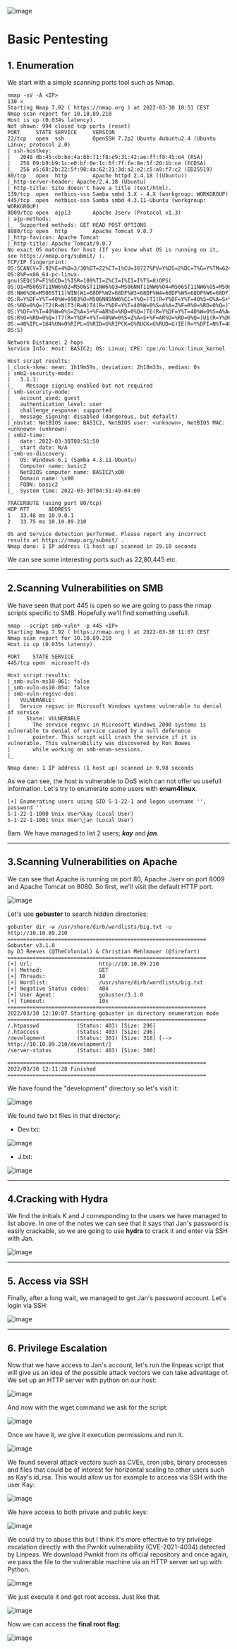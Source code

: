![image](https://user-images.githubusercontent.com/99112106/174266938-b32402a8-33e3-4f4b-81ab-5b0958889111.png)

# Basic Pentesting

## 1. Enumeration

We start with a simple scanning ports tool such as Nmap.

```
nmap -sV -A <IP>                                                                                 130 ⨯
Starting Nmap 7.92 ( https://nmap.org ) at 2022-03-30 10:51 CEST
Nmap scan report for 10.10.89.210
Host is up (0.034s latency).
Not shown: 994 closed tcp ports (reset)
PORT     STATE SERVICE     VERSION
22/tcp   open  ssh         OpenSSH 7.2p2 Ubuntu 4ubuntu2.4 (Ubuntu Linux; protocol 2.0)
| ssh-hostkey: 
|   2048 db:45:cb:be:4a:8b:71:f8:e9:31:42:ae:ff:f8:45:e4 (RSA)
|   256 09:b9:b9:1c:e0:bf:0e:1c:6f:7f:fe:8e:5f:20:1b:ce (ECDSA)
|_  256 a5:68:2b:22:5f:98:4a:62:21:3d:a2:e2:c5:a9:f7:c2 (ED25519)
80/tcp   open  http        Apache httpd 2.4.18 ((Ubuntu))
|_http-server-header: Apache/2.4.18 (Ubuntu)
|_http-title: Site doesn't have a title (text/html).
139/tcp  open  netbios-ssn Samba smbd 3.X - 4.X (workgroup: WORKGROUP)
445/tcp  open  netbios-ssn Samba smbd 4.3.11-Ubuntu (workgroup: WORKGROUP)
8009/tcp open  ajp13       Apache Jserv (Protocol v1.3)
| ajp-methods: 
|_  Supported methods: GET HEAD POST OPTIONS
8080/tcp open  http        Apache Tomcat 9.0.7
|_http-favicon: Apache Tomcat
|_http-title: Apache Tomcat/9.0.7
No exact OS matches for host (If you know what OS is running on it, see https://nmap.org/submit/ ).
TCP/IP fingerprint:
OS:SCAN(V=7.92%E=4%D=3/30%OT=22%CT=1%CU=38727%PV=Y%DS=2%DC=T%G=Y%TM=62441A2
OS:8%P=x86_64-pc-linux-gnu)SEQ(SP=F1%GCD=1%ISR=109%TI=Z%CI=I%II=I%TS=8)OPS(
OS:O1=M506ST11NW6%O2=M506ST11NW6%O3=M506NNT11NW6%O4=M506ST11NW6%O5=M506ST11
OS:NW6%O6=M506ST11)WIN(W1=68DF%W2=68DF%W3=68DF%W4=68DF%W5=68DF%W6=68DF)ECN(
OS:R=Y%DF=Y%T=40%W=6903%O=M506NNSNW6%CC=Y%Q=)T1(R=Y%DF=Y%T=40%S=O%A=S+%F=AS
OS:%RD=0%Q=)T2(R=N)T3(R=N)T4(R=Y%DF=Y%T=40%W=0%S=A%A=Z%F=R%O=%RD=0%Q=)T5(R=
OS:Y%DF=Y%T=40%W=0%S=Z%A=S+%F=AR%O=%RD=0%Q=)T6(R=Y%DF=Y%T=40%W=0%S=A%A=Z%F=
OS:R%O=%RD=0%Q=)T7(R=Y%DF=Y%T=40%W=0%S=Z%A=S+%F=AR%O=%RD=0%Q=)U1(R=Y%DF=N%T
OS:=40%IPL=164%UN=0%RIPL=G%RID=G%RIPCK=G%RUCK=G%RUD=G)IE(R=Y%DFI=N%T=40%CD=
OS:S)

Network Distance: 2 hops
Service Info: Host: BASIC2; OS: Linux; CPE: cpe:/o:linux:linux_kernel

Host script results:
|_clock-skew: mean: 1h19m59s, deviation: 2h18m33s, median: 0s
| smb2-security-mode: 
|   3.1.1: 
|_    Message signing enabled but not required
| smb-security-mode: 
|   account_used: guest
|   authentication_level: user
|   challenge_response: supported
|_  message_signing: disabled (dangerous, but default)
|_nbstat: NetBIOS name: BASIC2, NetBIOS user: <unknown>, NetBIOS MAC: <unknown> (unknown)
| smb2-time: 
|   date: 2022-03-30T08:51:50
|_  start_date: N/A
| smb-os-discovery: 
|   OS: Windows 6.1 (Samba 4.3.11-Ubuntu)
|   Computer name: basic2
|   NetBIOS computer name: BASIC2\x00
|   Domain name: \x00
|   FQDN: basic2
|_  System time: 2022-03-30T04:51:49-04:00

TRACEROUTE (using port 80/tcp)
HOP RTT      ADDRESS
1   33.48 ms 10.9.0.1
2   33.75 ms 10.10.89.210

OS and Service detection performed. Please report any incorrect results at https://nmap.org/submit/ .
Nmap done: 1 IP address (1 host up) scanned in 29.10 seconds

```

We can see some interesting ports such as 22,80,445 etc.

* * *

## 2.Scanning Vulnerabilities on SMB

We have seen that port 445 is open so we are going to pass the nmap scripts specific to SMB. Hopefully we'll find something usefull.

```
nmap --script smb-vuln* -p 445 <IP>
Starting Nmap 7.92 ( https://nmap.org ) at 2022-03-30 11:07 CEST
Nmap scan report for 10.10.89.210
Host is up (0.035s latency).

PORT    STATE SERVICE
445/tcp open  microsoft-ds

Host script results:
|_smb-vuln-ms10-061: false
|_smb-vuln-ms10-054: false
| smb-vuln-regsvc-dos: 
|   VULNERABLE:
|   Service regsvc in Microsoft Windows systems vulnerable to denial of service
|     State: VULNERABLE
|       The service regsvc in Microsoft Windows 2000 systems is vulnerable to denial of service caused by a null deference
|       pointer. This script will crash the service if it is vulnerable. This vulnerability was discovered by Ron Bowes
|       while working on smb-enum-sessions.
|_          

Nmap done: 1 IP address (1 host up) scanned in 9.98 seconds

```

As we can see, the host is vulnerable to DoS wich can not offer us usefull information. Let's try to enumerate some users with **enum4linux**.

```
[+] Enumerating users using SID S-1-22-1 and logon username '', password ''                                                                
S-1-22-1-1000 Unix User\kay (Local User)                                                                            
S-1-22-1-1001 Unix User\jan (Local User)

```

Bam. We have managed to list 2 users; ***kay*** and ***jan***.

*** 
## 3.Scanning Vulnerabilities on Apache
We can see that Apache is running on port 80, Apache Jserv on port 8009 and Apache Tomcat on 8080. So first, we'll visit the default HTTP port:

![image](https://user-images.githubusercontent.com/99112106/174267034-258ab36c-6689-4886-b2ae-1e116e9d17e3.png)

Let's use **gobuster** to search hidden directories:

```
gobuster dir -w /usr/share/dirb/wordlists/big.txt -u http://10.10.89.210             
===============================================================
Gobuster v3.1.0
by OJ Reeves (@TheColonial) & Christian Mehlmauer (@firefart)
===============================================================
[+] Url:                     http://10.10.89.210
[+] Method:                  GET
[+] Threads:                 10
[+] Wordlist:                /usr/share/dirb/wordlists/big.txt
[+] Negative Status codes:   404
[+] User Agent:              gobuster/3.1.0
[+] Timeout:                 10s
===============================================================
2022/03/30 12:10:07 Starting gobuster in directory enumeration mode
===============================================================
/.htpasswd            (Status: 403) [Size: 296]
/.htaccess            (Status: 403) [Size: 296]
/development          (Status: 301) [Size: 318] [--> http://10.10.89.210/development/]
/server-status        (Status: 403) [Size: 300]                                       
                                                                                      
===============================================================
2022/03/30 12:11:28 Finished
===============================================================

```

We have found the "development" directory so let's visit it:

![image](https://user-images.githubusercontent.com/99112106/174267138-939066c4-3548-4cfb-bc0c-498be76f160b.png)

We found two txt files in that directory:
- Dev.txt:

![image](https://user-images.githubusercontent.com/99112106/174267187-142f82ac-d57d-434a-8bf9-836830e556a3.png)

- J.txt:

![image](https://user-images.githubusercontent.com/99112106/174267220-9c9bd3b6-53f2-4a43-88ae-36914ab29ba8.png)

* * *

## 4.Cracking with Hydra
We find the initials K and J corresponding to the users we have managed to list above. In one of the notes we can see that it says that Jan's password is easily crackable, so we are going to use **hydra** to crack it and enter via SSH with Jan.

![image](https://user-images.githubusercontent.com/99112106/174267354-24e04946-d458-4f5c-9458-361b8d0f0c10.png)
* * *

## 5. Access via SSH
Finally, after a long wait, we managed to get Jan's password account. Let's login via SSH:

![image](https://user-images.githubusercontent.com/99112106/174267387-663a6969-6d5d-43dc-9a4f-2057509fa7c6.png)
* * *

## 6. Privilege Escalation
Now that we have access to Jan's account, let's run the linpeas script that will give us an idea of the possible attack vectors we can take advantage of. We set up an HTTP server with python on our host:

![image](https://user-images.githubusercontent.com/99112106/174267431-21f68329-b65e-421b-9f6d-b8f1f7cf89a0.png)

And now with the wget command we ask for the script:

![image](https://user-images.githubusercontent.com/99112106/174267468-bca95e70-3e51-4abd-ae22-de60a59a18d1.png)

Once we have it, we give it execution permissions and run it.

![image](https://user-images.githubusercontent.com/99112106/174267494-da4e0bf8-d85b-4c1f-954e-781a57ced6f2.png)

We found several attack vectors such as CVEs, cron jobs, binary processes and files that could be of interest for horizontal scaling to other users such as Kay's id_rsa. This would allow us for example to access via SSH with the user Kay:

![image](https://user-images.githubusercontent.com/99112106/174267585-e5d8a37b-f733-4ca1-a320-094ab3a1d66c.png)

We have access to both private and public keys:

![image](https://user-images.githubusercontent.com/99112106/174267615-b13de4fd-da3c-48f8-8d02-2a3e9474c19f.png)

We could try to abuse this but I think it's more effective to try privilege escalation directly with the Pwnkit vulnerability (CVE-2021-4034) detected by Linpeas. We download Pwnkit from its official repository and once again, we pass the file to the vulnerable machine via an HTTP server set up with Python.

![image](https://user-images.githubusercontent.com/99112106/174267670-90e6da56-37ac-4bca-814c-62bc67b1f2aa.png)

We just execute it and get root access. Just like that.

![image](https://user-images.githubusercontent.com/99112106/174267764-00e71611-e7de-4a0e-a302-c19d9490614a.png)

Now we can access the **final root flag**: 

![image](https://user-images.githubusercontent.com/99112106/174267832-2f966aed-a1f7-42ca-a283-24a7f6edda5b.png)
